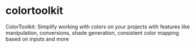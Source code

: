 # colortoolkit
ColorToolkit: Simplify working with colors on your projects with features like manipulation, conversions, shade generation, consistent color mapping based on inputs and more
